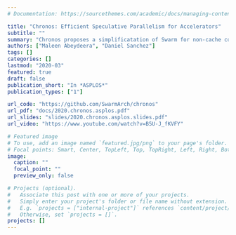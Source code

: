 ```yaml
---
# Documentation: https://sourcethemes.com/academic/docs/managing-content/

title: "Chronos: Efficient Speculative Parallelism for Accelerators"
subtitle: ""
summary: "Chronos proposes a simplificatation of Swarm for non-cache coherent architectures, including accelerators. We demonstrate its feasibility and benefits by building FPGA accelerators for four applications. When run on commodity AWS FPGA instances, these accelerators outperform state-of-the-art software versions running on a higher-priced multicore instance by 3.5× to 15.3×."
authors: ["Maleen Abeydeera", "Daniel Sanchez"]
tags: []
categories: []
lastmod: "2020-03"
featured: true
draft: false
publication_short: "In *ASPLOS*"
publication_types: ["1"]

url_code: "https://github.com/SwarmArch/chronos"
url_pdf: "docs/2020.chronos.asplos.pdf"
url_slides: "slides/2020.chronos.asplos.slides.pdf"
url_video: "https://www.youtube.com/watch?v=B5U-J_fKVFY"

# Featured image
# To use, add an image named `featured.jpg/png` to your page's folder.
# Focal points: Smart, Center, TopLeft, Top, TopRight, Left, Right, BottomLeft, Bottom, BottomRight.
image:
  caption: ""
  focal_point: ""
  preview_only: false

# Projects (optional).
#   Associate this post with one or more of your projects.
#   Simply enter your project's folder or file name without extension.
#   E.g. `projects = ["internal-project"]` references `content/project/deep-learning/index.md`.
#   Otherwise, set `projects = []`.
projects: []
---
```

